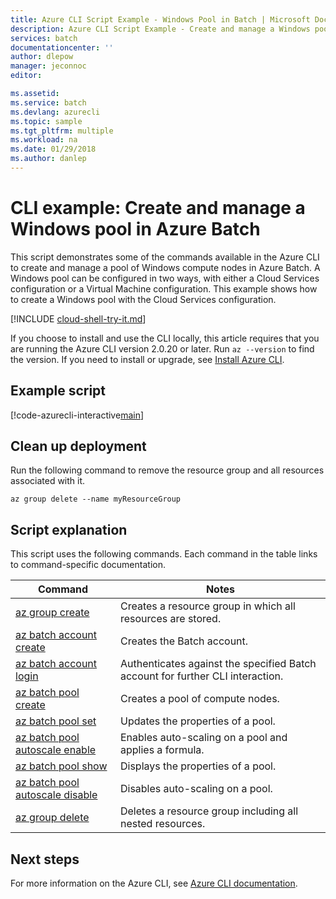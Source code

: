 ```yaml
---
title: Azure CLI Script Example - Windows Pool in Batch | Microsoft Docs
description: Azure CLI Script Example - Create and manage a Windows pool in Batch
services: batch
documentationcenter: ''
author: dlepow
manager: jeconnoc
editor: 

ms.assetid:
ms.service: batch
ms.devlang: azurecli
ms.topic: sample
ms.tgt_pltfrm: multiple
ms.workload: na
ms.date: 01/29/2018
ms.author: danlep
---
```


# CLI example: Create and manage a Windows pool in Azure Batch

This script demonstrates some of the commands available in the Azure CLI to create and
manage a pool of Windows compute nodes in Azure Batch. A Windows pool can be configured in two ways, with either a Cloud Services configuration 
or a Virtual Machine configuration. This example shows how to create a Windows pool with the Cloud Services configuration.

[!INCLUDE [cloud-shell-try-it.md](../../../includes/cloud-shell-try-it.md)]

If you choose to install and use the CLI locally, this article requires that you are running the Azure CLI version 2.0.20 or later. Run `az --version` to find the version. If you need to install or upgrade, see [Install Azure CLI](/cli/azure/install-azure-cli). 

## Example script

[!code-azurecli-interactive[main](../../../cli_scripts/batch/manage-pool/manage-pool-windows.sh "Manage Windows Cloud Services Pool")]

## Clean up deployment

Run the following command to remove the
resource group and all resources associated with it.

```azurecli-interactive
az group delete --name myResourceGroup
```

## Script explanation

This script uses the following commands. Each command in the table links to command-specific documentation.

| Command | Notes |
|---|---|
| [az group create](/cli/azure/group#az-group-create) | Creates a resource group in which all resources are stored. |
| [az batch account create](/cli/azure/batch/account#az-batch-account-create) | Creates the Batch account. |
| [az batch account login](https://docs.microsoft.com/cli/azure/batch/account#az-batch-account-login) | Authenticates against the specified Batch account for further CLI interaction. |
| [az batch pool create](https://docs.microsoft.com/cli/azure/batch/pool#az-batch-pool-create) | Creates a pool of compute nodes.  |
| [az batch pool set](https://docs.microsoft.com/cli/azure/batch/pool#az-batch-pool-set) | Updates the properties of a pool.  |
| [az batch pool autoscale enable](https://docs.microsoft.com/cli/azure/batch/pool/autoscale#az-batch-pool-autoscale-enable) | Enables auto-scaling on a pool and applies a formula.  |
| [az batch pool show](https://docs.microsoft.com/cli/azure/batch/pool#az-batch-pool-show) | Displays the properties of a pool.  |
| [az batch pool autoscale disable](https://docs.microsoft.com/cli/azure/batch/pool/autoscale#az-batch-pool-autoscale-disable) | Disables auto-scaling on a pool. |
| [az group delete](/cli/azure/group#az-group-delete) | Deletes a resource group including all nested resources. |


## Next steps

For more information on the Azure CLI, see [Azure CLI documentation](https://docs.microsoft.com/cli/azure).
